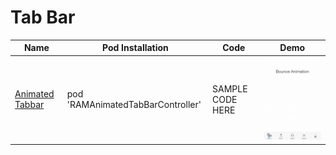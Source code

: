 Tab Bar
======================
Name | Pod Installation | Code | Demo
--- | --- | --- | ---
[Animated Tabbar](https://github.com/Ramotion/animated-tab-bar) | pod 'RAMAnimatedTabBarController' | SAMPLE CODE HERE |  <img src="/Controls/readme_assets/animated-tab-bar-image-1.gif" width="100%">

